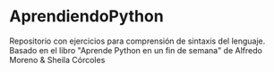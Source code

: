 # AprendiendoPython
Repositorio con ejercicios para comprensión de sintaxis del lenguaje. Basado en el libro "Aprende Python en un fin de semana" de Alfredo Moreno &amp; Sheila Córcoles 
